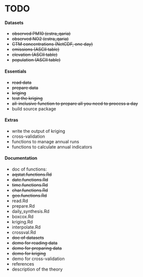 TODO
====

#### Datasets

* ~~observed PM10 (estra_qaria)~~
* ~~observed NO2 (estra_qaria)~~
* ~~CTM concentrations (NetCDF, one day)~~
* ~~emissions (ASCII table)~~
* ~~elevation (ASCII table)~~
* ~~population (ASCII table)~~

#### Essentials

* ~~read data~~
* ~~prepare data~~
* ~~kriging~~
* ~~test the kriging~~
* ~~all-inclusive function to prepare all you need to process a day~~
* build source package

#### Extras

* write the output of kriging
* cross-validation
* functions to manage annual runs
* functions to calculate annual indicators

#### Documentation

* doc of functions:
 * ~~aqstat.functions.Rd~~
 * ~~date.functions.Rd~~
 * ~~time.functions.Rd~~
 * ~~char.functions.Rd~~
 * ~~geo.functions.Rd~~
 * read.Rd
 * prepare.Rd
 * daily_synthesis.Rd
 * boxcox.Rd
 * kriging.Rd
 * interpolate.Rd
 * crossval.Rd
* ~~doc of datasets~~
* ~~demo for reading data~~
* ~~demo for preparing data~~
* ~~demo for kriging~~
* demo for cross-validation
* references
* description of the theory
